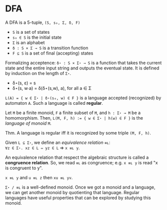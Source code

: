 # DFA

A DFA is a 5-tuple, `(S, s₀, Σ, δ, F)`
- `S` is a set of states
- `s₀ ∈ S` is the initial state
- `Σ` is an alphabet
- `δ : S × Σ → S` is a transition function
- `F ⊆ S` is a set of final (accepting) states

Formalizing acceptence: `δ⋆ : S × Σ⋆ → S` is a function that takes the current state and the entire input string and outputs the eventual state. It is defined by induction on the length of `Σ⋆`.
- δ⋆(s, ε) = s
- δ⋆(s, w∙a) = δ(δ⋆(s,w), a), for all a ∈ Σ

`L(A) = { w ∈ Σ⋆ | δ⋆(s₀, w) ∈ F }` is a language accepted (recognized) by automaton `A`. Such a language is called **regular**.

Let `M` be a finite monoid, `F` a finite subset of `M`, and `h : Σ⋆ → M` be a homomorphism. Then, `L(M, F, h) := { w ∈ Σ⋆ | h(w) ∈ F }` is the *language of monoid* `M`.

Thm. A language is regular iff it is recognized by some triple `(M, F, h)`.

Given `L ⊆ Σ⋆`, we define an *equivalence relation* `≡ʟ`:    
`∀z ∈ Σ⋆. xz ∈ L ⇔ yz ∈ L` ⇒ `x ≡ʟ y`.

An equivalence relation that respect the algebraic structure is called a **congruence relation**. So, we read `≡ʟ` as congruence; e.g. `x ≡ʟ y` is read "x is congruent to y".

`x ≡ʟ y` and `u ≡ʟ z` then `xu ≡ʟ yv`.

`Σ⋆ / ≡ʟ` is a well-defined monoid. Once we got a monoid and a language, we can get another monoid by quotienting that language. Regular languages have useful properties that can be explored by studying this monoid.
